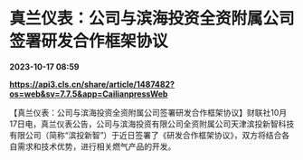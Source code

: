 # 真兰仪表：公司与滨海投资全资附属公司签署研发合作框架协议

**2023-10-17 08:59**

**https://api3.cls.cn/share/article/1487482?os=web&sv=7.7.5&app=CailianpressWeb**

【真兰仪表：公司与滨海投资全资附属公司签署研发合作框架协议】财联社10月17日电，真兰仪表公告，公司与滨海投资有限公司全资附属公司天津滨投新智科技有限公司（简称“滨投新智”）于近日签署了《研发合作框架协议》，双方将结合各自需求和技术优势，进行相关燃气产品的开发。